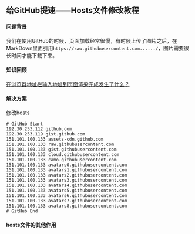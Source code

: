 ## 给GitHub提速——Hosts文件修改教程

#### 问题背景

我们在使用GitHub的时候，页面加载经常很慢，有时候上传了图片之后，在MarkDown里面引用`https://raw.githubusercontent.com....../`，图片需要很长时间才能下载下来。

#### 知识回顾

[在浏览器地址栏输入地址到页面渲染完成发生了什么？](https://blog.csdn.net/weixin_38150378/article/details/79443584)

#### 解决方案

修改hosts

```shell
# GitHub Start
192.30.253.112 github.com
192.30.253.119 gist.github.com
151.101.100.133 assets-cdn.github.com
151.101.100.133 raw.githubusercontent.com
151.101.100.133 gist.githubusercontent.com
151.101.100.133 cloud.githubusercontent.com
151.101.100.133 camo.githubusercontent.com
151.101.100.133 avatars0.githubusercontent.com
151.101.100.133 avatars1.githubusercontent.com
151.101.100.133 avatars2.githubusercontent.com
151.101.100.133 avatars3.githubusercontent.com
151.101.100.133 avatars4.githubusercontent.com
151.101.100.133 avatars5.githubusercontent.com
151.101.100.133 avatars6.githubusercontent.com
151.101.100.133 avatars7.githubusercontent.com
151.101.100.133 avatars8.githubusercontent.com
# GitHub End
```

#### hosts文件的其他作用